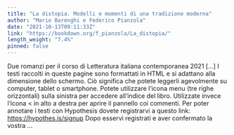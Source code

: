 ```yaml
---
title: "La distopia. Modelli e momenti di una tradizione moderna"
author: "Mario Barenghi e Federico Pianzola"
date: "2021-10-13T09:11:33Z"
link: "https://bookdown.org/f_pianzola/La_distopia/"
length_weight: "7.4%"
pinned: false
---
```


Due romanzi per il corso di Letteratura italiana contemporanea 2021 [...] I testi raccolti in queste pagine sono formattati in HTML e si adattano alla dimensione dello schermo. Ciò significa che potete leggerli agevolmente su computer, tablet o smartphone. Potete utilizzare l’icona menu (tre righe orizzontali) sulla sinistra per accedere all’indice del libro. Utilizzate invece l’icona < in alto a destra per aprire il pannello coi commenti. Per poter annotare i testi con Hypothesis dovete registrarvi a questo link: https://hypothes.is/signup Dopo esservi registrati e aver confermato la vostra ...

